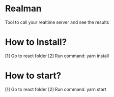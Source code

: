 Realman
=======

Tool to call your realtime server and see the results

How to Install?
===============

[1] Go to react folder
[2] Run command: yarn install

How to start?
=============

[1] Go to react folder
[2] Run command: yarn start